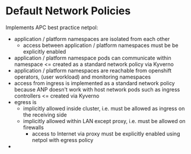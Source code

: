 # Default Network Policies

Implements APC best practice netpol:

- application / platform namespaces are isolated from each other
  - access between application / platform namespaces must be be explicitly enabled
- application / platform namespace pods can communicate within namespace <= created as a standard network policy via Kyverno
- application / platform namespaces are reachable from openshift operators, (user workload) and monitoring namespaces
- access from ingress is implemented as a standard network policy because ANP doesn't work with host network pods such as ingress controllers <= created via Kyverno
- egress is
  - implicitly allowed inside cluster, i.e. must be allowed as ingress on the receiving side
  - implicitly allowed within LAN except proxy, i.e. must be allowed on firewalls
    - access to Internet via proxy must be explicitly enabled using netpol with egress policy
- 
